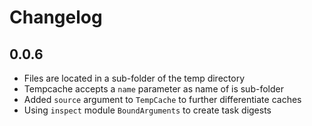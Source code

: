 # Changelog

## 0.0.6
- Files are located in a sub-folder of the temp directory
- Tempcache accepts a `name` parameter as name of is sub-folder
- Added `source` argument to `TempCache` to further differentiate caches
- Using `inspect` module `BoundArguments` to create task digests

